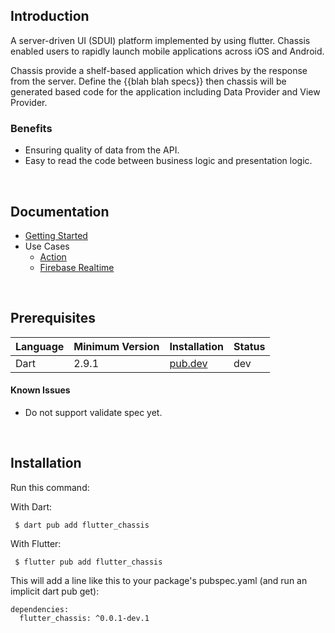 <!--
This README describes the package. If you publish this package to pub.dev,
this README's contents appear on the landing page for your package.

For information about how to write a good package README, see the guide for
[writing package pages](https://dart.dev/guides/libraries/writing-package-pages).

For general information about developing packages, see the Dart guide for
[creating packages](https://dart.dev/guides/libraries/create-library-packages)
and the Flutter guide for
[developing packages and plugins](https://flutter.dev/developing-packages).
-->
## Introduction
A server-driven UI (SDUI) platform implemented by using flutter. Chassis enabled users to rapidly launch mobile applications across iOS and Android.

Chassis provide a shelf-based application which drives by the response from the server. Define the {{blah blah specs}} then chassis will be generated based code for the application including Data Provider and View Provider.


### Benefits
- Ensuring quality of data from the API.
- Easy to read the code between business logic and presentation logic.


<br />


## Documentation

- [Getting Started](/flutter_chassis/examples/basic/README.md)
- Use Cases
  - [Action](/flutter_chassis/examples/action/README.md)
  - [Firebase Realtime](/flutter_chassis/examples/.../README.md)


<br />


## Prerequisites

| Language | Minimum Version | Installation | Status |
| -------- | --------------- | ------------ | ------ |
| Dart | 2.9.1 | [pub.dev](https://pub.dev) | dev |

#### Known Issues

* Do not support validate spec yet.


<br />


## Installation

Run this command:

With Dart:
```
 $ dart pub add flutter_chassis
```

With Flutter:
```
 $ flutter pub add flutter_chassis
```

This will add a line like this to your package's pubspec.yaml (and run an implicit dart pub get):
```
dependencies:
  flutter_chassis: ^0.0.1-dev.1
```

